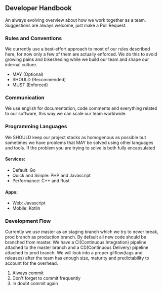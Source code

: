 ## Developer Handbook
An always evolving overview about how we work together as a team. Suggestions are always welcome, just make a Pull Request.

### Rules and Conventions
We currently use a best-effort approach to most of our rules described here, for now only a few of them are actually enforced.
We do this to avoid growing pains and bikesheding while we build our team and shape our internal culture.

- MAY (Optional)
- SHOULD (Recommended)
- MUST (Enforced)

### Communication
We use english for documentation, code comments and everything related to our software, this way we can scale our team worldwide.

### Programming Languages
We SHOULD keep our project stacks as homogenous as possible but sometimes we have problems that MAY be solved using other languages and tools.
If the problem you are trying to solve is both fully encapsulated

#### Services:
- Default: Go
- Quick and Simple: PHP and Javascript
- Performance: C++ and Rust

#### Apps:
- Web: Javascript
- Mobile: Kotlin

### Development Flow
Currently we use master as an staging branch which we try to never break, prod branch as production branch. By default all new code should be branched from master.
We have a CI(Continuous Integration) pipeline attached to the master branch and a CD(Continuous Delivery) pipeline attached to prod branch.
We will look into a proper gitflow(tags and releases) after the team has enough size, maturity and predictability to account for the overhead.

1. Always commit
2. Don't forget to commit frequently
3. In doubt commit again

